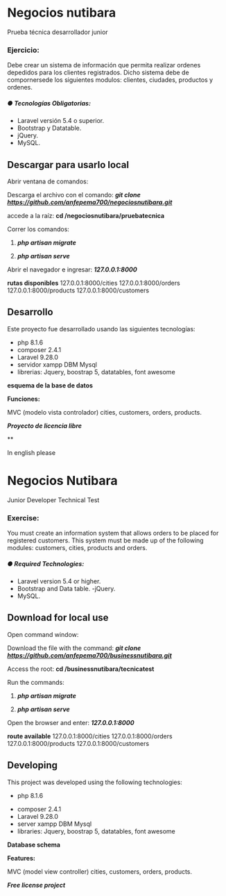 # Negocios nutibara
Prueba técnica desarrollador junior 

### **Ejercicio:** 

Debe crear un sistema de información que permita realizar ordenes depedidos para los clientes registrados. Dicho sistema debe de compornersede los siguientes modulos: clientes, ciudades, productos y ordenes.

#####  ● Tecnologías Obligatorias:

- Laravel versión 5.4 o superior. 
- Bootstrap y Datatable. 
-  jQuery. 
-  MySQL.



## Descargar para usarlo local

Abrir ventana de comandos:

Descarga el archivo con el comando: ***git clone https://github.com/anfepema700/negociosnutibara.git***

accede a la raíz: **cd /negociosnutibara/pruebatecnica**

Correr los comandos: 

1. ***php artisan migrate***

2. ***php artisan serve***

   

Abrir el navegador e ingresar: ***127.0.0.1:8000***

**rutas disponibles** 127.0.0.1:8000/cities	127.0.0.1:8000/orders	127.0.0.1:8000/products	127.0.0.1:8000/customers

## Desarrollo

Este proyecto fue desarrollado usando las siguientes tecnologías: 

- php 8.1.6
- composer 2.4.1
- Laravel 9.28.0
- servidor xampp DBM Mysql
- librerias: Jquery, boostrap 5, datatables, font awesome

**esquema de la base de datos**



**Funciones:** 

MVC (modelo vista controlador) cities, customers, orders, products. 

***Proyecto de licencia libre*** 

**

In english please

# Negocios Nutibara

Junior Developer Technical Test

### **Exercise:**

You must create an information system that allows orders to be placed for registered customers. This system must be made up of the following modules: customers, cities, products and orders.

##### ● Required Technologies:

- Laravel version 5.4 or higher.
- Bootstrap and Data table.
-jQuery.
- MySQL.



## Download for local use

Open command window:

Download the file with the command: ***git clone https://github.com/anfepema700/businessnutibara.git***

Access the root: **cd /businessnutibara/tecnicatest**

Run the commands:

1. ***php artisan migrate***

2. ***php artisan serve***

   

Open the browser and enter: ***127.0.0.1:8000***

**route available** 127.0.0.1:8000/cities	127.0.0.1:8000/orders	127.0.0.1:8000/products	127.0.0.1:8000/customers

## Developing

This project was developed using the following technologies:

* php 8.1.6

- composer 2.4.1
- Laravel 9.28.0
- server xampp DBM Mysql 
- libraries: Jquery, boostrap 5, datatables, font awesome

**Database schema**



**Features:**

MVC (model view controller) cities, customers, orders, products.

***Free license project***
